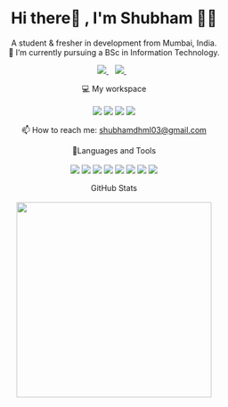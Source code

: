
<h1 align='center'>
  Hi there👋 , I'm Shubham 👨‍💻
</h1>

<p align='center'>
  A student & fresher in development from Mumbai, India.<br/>
  🌱 I’m currently pursuing a BSc in Information Technology.<br/>
</p>

<p align='center'>
  
  <a href="https://www.linkedin.com/in/shubham-dhumal-s2001d09/">
    <img src="https://img.shields.io/badge/linkedin-%230077B5.svg?&style=for-the-badge&logo=linkedin&logoColor=white" />
  </a>&nbsp;&nbsp;
  <a href="https://www.instagram.com/shubhamdhumal_03/">
    <img src="https://img.shields.io/badge/instagram-%23E4405F.svg?&style=for-the-badge&logo=instagram&logoColor=white" />        
  </a>&nbsp;&nbsp;
</p>

<p align='center'>
  💻 My workspace<br/><br/>
  <img src="https://img.shields.io/badge/windows-%230078D6.svg?&style=for-the-badge&logo=windows&logoColor=white" />
  <img src="https://img.shields.io/badge/intel-core%20i5%2010th-%230071C5.svg?&style=for-the-badge&logo=intel&logoColor=white" />
  <img src="https://img.shields.io/badge/RAM-8GB-%230071C5.svg?&style=for-the-badge&logoColor=white" />
  <img src="https://img.shields.io/badge/nvidia-gtx%201650-%2376B900.svg?&style=for-the-badge&logo=nvidia&logoColor=white" />
</p>

<p align='center'>
  📫 How to reach me: <a href='mailto:shubhamdhml03@gmail.com'>shubhamdhml03@gmail.com</a>
</p>


<p align='center'>
  🚀Languages and Tools<br/><br/>
  <img src="https://img.shields.io/badge/html5-E34F26?logo=html5&logoColor=white" />
  <img src="https://img.shields.io/badge/css3-1572B6?logo=css3&logoColor=white" />
  <img src="https://img.shields.io/badge/JavaScript-323330?logo=javascript&logoColor=white" />
  <img src="https://img.shields.io/badge/bootstrap-563D7C?logo=bootstrap&logoColor=white" />
  <img src="https://img.shields.io/badge/java-ED8B00?logo=java&logoColor=white" />
  <img src="https://img.shields.io/badge/Android-3DDC84?logo=android&logoColor=white" />
  <img src="https://img.shields.io/badge/MySQL-00000F?logo=mysql&logoColor=white" />
  <img src="https://img.shields.io/badge/C%2B%2B-00599C?logo=C%2B%2B&logoColor=white" />
</p>

<p align='center'>
  GitHub Stats<br/><br/>
  <a href="#"><img src="https://github-readme-stats.vercel.app/api?username=ShubhamDhumal&show_icons=true&count_private=true&theme=dark" width="350"></a>
</p>


[instagram]: https://www.instagram.com/shubhamdhumal_03/
[linkedin]: https://www.linkedin.com/in/shubham-dhumal-s2001d09/
